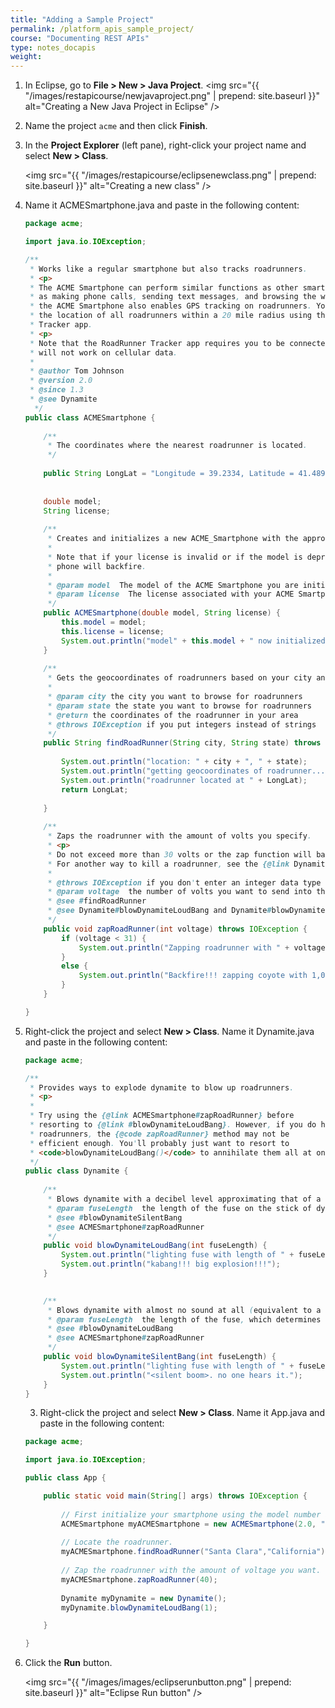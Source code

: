 ```yaml
---
title: "Adding a Sample Project"
permalink: /platform_apis_sample_project/
course: "Documenting REST APIs"
type: notes_docapis
weight:
---
```


1. In Eclipse, go to **File > New > Java Project**.
	<img src="{{ "/images/restapicourse/newjavaproject.png" | prepend: site.baseurl }}" alt="Creating a New Java Project in Eclipse" />
	
2. Name the project `acme` and then click **Finish**.
1. In the **Project Explorer** (left pane), right-click your project name and select **New > Class**. 
	
	<img src="{{ "/images/restapicourse/eclipsenewclass.png" | prepend: site.baseurl }}" alt="Creating a new class" />
	
2. Name it ACMESmartphone.java and paste in the following content:
	
	```java
	package acme;
	
	import java.io.IOException;
	
	/**
	 * Works like a regular smartphone but also tracks roadrunners.
	 * <p>
	 * The ACME Smartphone can perform similar functions as other smartphones, such
	 * as making phone calls, sending text messages, and browsing the web. However,
	 * the ACME Smartphone also enables GPS tracking on roadrunners. You can monitor
	 * the location of all roadrunners within a 20 mile radius using the RoadRunner
	 * Tracker app.
	 * <p>
	 * Note that the RoadRunner Tracker app requires you to be connected to wifi. It
	 * will not work on cellular data.
	 * 
	 * @author Tom Johnson
	 * @version 2.0
	 * @since 1.3
	 * @see Dynamite
	  */
	public class ACMESmartphone {
		
		/**
		 * The coordinates where the nearest roadrunner is located.
		 */
		
		public String LongLat = "Longitude = 39.2334, Latitude = 41.4899"; // hard-coded for simplicity's sake.
		
		
		double model;
		String license;
		
		/**
		 * Creates and initializes a new ACME_Smartphone with the appropriate model and license number. 
		 * 
		 * Note that if your license is invalid or if the model is deprecated, the zapping controls on the
		 * phone will backfire.
		 * 
		 * @param model  The model of the ACME Smartphone you are initializing.
		 * @param license  The license associated with your ACME Smartphone.
		 */
		public ACMESmartphone(double model, String license) {
			this.model = model;
			this.license = license;
			System.out.println("model" + this.model + " now initialized for license " + license );
		}
		
		/**
		 * Gets the geocoordinates of roadrunners based on your city and state.
		 * 
		 * @param city the city you want to browse for roadrunners
		 * @param state the state you want to browse for roadrunners
		 * @return the coordinates of the roadrunner in your area
		 * @throws IOException if you put integers instead of strings
		 */
		public String findRoadRunner(String city, String state) throws IOException {
				
			System.out.println("location: " + city + ", " + state);
			System.out.println("getting geocoordinates of roadrunner.... ");
			System.out.println("roadrunner located at " + LongLat);
			return LongLat;
			
		}
		
		/**
		 * Zaps the roadrunner with the amount of volts you specify. 
		 * <p>
		 * Do not exceed more than 30 volts or the zap function will backfire. 
		 * For another way to kill a roadrunner, see the {@link Dynamite#blowDynamiteLoudBang} method.
		 * 
		 * @throws IOException if you don't enter an integer data type amount for the voltage 
		 * @param voltage  the number of volts you want to send into the roadrunner's body
		 * @see #findRoadRunner 
		 * @see Dynamite#blowDynamiteLoudBang and Dynamite#blowDynamiteSilentBang
		 */
		public void zapRoadRunner(int voltage) throws IOException {
			if (voltage < 31) {
				System.out.println("Zapping roadrunner with " + voltage + " volts!!!!");
			}
			else {
				System.out.println("Backfire!!! zapping coyote with 1,000,000 volts!!!!");
			}
		}
	
	}
	```
	
2. Right-click the project and select **New > Class**. Name it Dynamite.java and paste in the following content:
	
	```java
	package acme;
	
	/**
	 * Provides ways to explode dynamite to blow up roadrunners.
	 * <p>
	 * 
	 * Try using the {@link ACMESmartphone#zapRoadRunner} before
	 * resorting to {@link #blowDynamiteLoudBang}. However, if you do have a lot of
	 * roadrunners, the {@code zapRoadRunner} method may not be
	 * efficient enough. You'll probably just want to resort to
	 * <code>blowDynamiteLoudBang()</code> to annihilate them all at once.
	 */
	public class Dynamite {
		
		/**
		 * Blows dynamite with a decibel level approximating that of a fog horn. 
		 * @param fuseLength  the length of the fuse on the stick of dynamite 
		 * @see #blowDynamiteSilentBang
		 * @see ACMESmartphone#zapRoadRunner
		 */
		public void blowDynamiteLoudBang(int fuseLength) {
			System.out.println("lighting fuse with length of " + fuseLength + " inches.");
			System.out.println("kabang!!! big explosion!!!");
		}
	
		
		/**
		 * Blows dynamite with almost no sound at all (equivalent to a silencer on a gun). 
		 * @param fuseLength  the length of the fuse, which determines safety (silent bangs are just as deadly as loud bangs)
		 * @see #blowDynamiteLoudBang
		 * @see ACMESmartphone#zapRoadRunner
		 */
		public void blowDynamiteSilentBang(int fuseLength) {
			System.out.println("lighting fuse with length of " + fuseLength + " inches.");
			System.out.println("<silent boom>. no one hears it.");
		}
	}
	```
	
	3. Right-click the project and select **New > Class**. Name it App.java and paste in the following content:
	
	```java
	package acme;
	
	import java.io.IOException;
	
	public class App {
	
		public static void main(String[] args) throws IOException {
			
			// First initialize your smartphone using the model number and license key.
			ACMESmartphone myACMESmartphone = new ACMESmartphone(2.0, "398978fdskj");
			
			// Locate the roadrunner.
			myACMESmartphone.findRoadRunner("Santa Clara","California");
			
			// Zap the roadrunner with the amount of voltage you want.
			myACMESmartphone.zapRoadRunner(40);
			
			Dynamite myDynamite = new Dynamite();
			myDynamite.blowDynamiteLoudBang(1);
	
		}
	
	}
	```
	
4. Click the **Run** button. 
	
	<img src="{{ "/images/images/eclipserunbutton.png" | prepend: site.baseurl }}" alt="Eclipse Run button" />